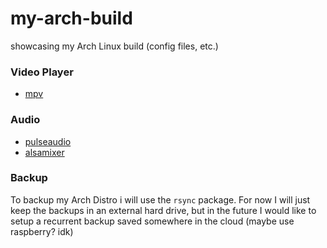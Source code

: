 # my-arch-build
showcasing my Arch Linux build (config files, etc.)

### Video Player
- [mpv](https://mpv.io/)

### Audio
- [pulseaudio](https://wiki.archlinux.org/title/PulseAudio)
- [alsamixer](https://wiki.archlinux.org/title/Advanced_Linux_Sound_Architecture)

### Backup
To backup my Arch Distro i will use the ```rsync``` package. For now I will just keep the backups in an external hard drive, but in the future I would like to setup a recurrent backup saved somewhere in the cloud (maybe use raspberry? idk)
